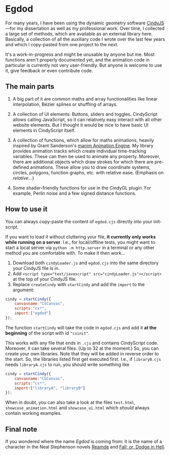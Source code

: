 # Egdod
 
For many years, I have been using the dynamic geometry software <a href="https://cindyjs.org/" target="_blank">CindyJS</a>&mdash;for my dissertation as well as my professional work. Over time, I collected a large set of methods, which are available as an external library here. Basically, a collection of all the auxiliary code I wrote over the last few years and which I copy-pasted from one project to the next. 

It's a work-in-progress and might be unusable by anyone but me. Most functions aren't properly documented yet, and the animation code in particular is currently not very user-friendly. But anyone is welcome to use it, give feedback or even contribute code.

## The main parts
1. A big part of it are common maths and array functionalities like linear interpolation, Bézier splines or shuffling of arrays.

2. A collection of UI elements: Buttons, sliders and toggles. CindyScript allows calling JavaScript, so it can relatively easy interact with all other website elements. But I thought it would be nice to have basic UI elements in CindyScript itself.

3. A collection of functions, which allow for maths animations, heavily inspired by Grant Sanderson's <a href="https://github.com/3b1b/manim" target="_blank">manim Animation Engine</a>. My library provides animation tracks which create individual time-tracking variables. These can then be used to animate any property. Moreover, there are additional objects which draw strokes for which there are pre-defined animations. These allow you to draw coordinate systems, circles, polygons, function graphs, etc. with relative ease. (Emphasis on *relative*…)

4. Some shader-friendly functions for use in the CindyGL plugin. For example, Perlin noise and a few signed distance functions.


## How to use it
You can always copy-paste the content of `egdod.cjs` directly into your init-script.

If you want to load it without cluttering your file, **it currently only works while running on a server**. I.e., for local/offline tests, you might want to start a local server via `python -m http.server` in a terminal or any other method you are comfortable with. To make it then work…
1. Download both `cindyLoader.js` and `egdod.cjs` into the same directory your CindyJS file is in.
2. Add `<script type="text/javascript" src="cindyLoader.js"></script>` at the top of your CindyJS file.
3. Replace `createCindy` with `startCindy` and add the `import` to the argument:
```JavaScript
cindy = startCindy({
    canvasname:"CSCanvas",
    scripts:"cs*",
    import:["egdod"]
});
```
The function `startCindy` will take the code in `egdod.cjs` and add it **at the beginning** of the script with id `"csinit"`.

This works with any file that ends in `.cjs` and contains CindyScript code. Moreover, it can take several files. (Up to 32 at the moment.) So, you can create your own libraries. Note that they will be added in reverse order to the start. So, the libraries listed first get executed first. I.e., if `libraryB.cjs` needs `libraryA.cjs` to run, you should write something like
```JavaScript
cindy = startCindy({
    canvasname:"CSCanvas",
    scripts:"cs*",
    import:["libraryA", "libraryB"]
});
```

When in doubt, you can also take a look at the files `test.html`, `showcase_animation.html` and `showcase_ui.html` which *should* always contain working examples.

## Final note
If you wondered where the name <i>Egdod</i> is coming from: it is the name of a character in the Neal Stephenson novels <a href="https://en.wikipedia.org/wiki/Reamde" target="_blank">Reamde</a> and <a href="https://en.wikipedia.org/wiki/Fall;_or,_Dodge_in_Hell" target="_blank">Fall; or, Dodge in Hell</a>.


